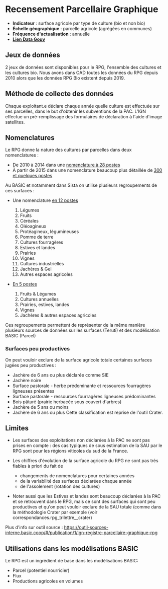 # Recensement Parcellaire Graphique

- **Indicateur** : surface agricole par type de culture (bio et non bio)
- **Échelle géographique** : parcelle agricole (agrégées en communes)
- **Fréquence d'actualisation** : annuelle
- [**Lien Data Gouv**](https://www.data.gouv.fr/fr/datasets/registre-parcellaire-graphique-rpg-contours-des-parcelles-et-ilots-culturaux-et-leur-groupe-de-cultures-majoritaire/)

## Jeux de données

2 jeux de données sont disponibles pour le RPG, l'ensemble des cultures et les cultures bio. Nous avons dans OAD toutes les données du RPG depuis 2010 alors que les données RPG Bio existent depuis 2019.

## Méthode de collecte des données

Chaque exploitant.e déclare chaque année quelle culture est effectuée sur ses parcelles, dans le but d'obtenir les subventions de la PAC. L'IGN effectue un pré-remplissage des formulaires de déclaration à l'aide d'image satellites.

## Nomenclatures

Le RPG donne la nature des cultures par parcelles dans deux nomenclatures :

- De 2010 à 2014 dans une [nomenclature à 28 postes](https://outil-sources-interne.basic.coop/#/table/filieres.rpg_bichiffre)
- À partir de 2015 dans une nomenclature beaucoup plus détaillée de [300 et quelques postes](https://outil-sources-interne.basic.coop/#/table/filieres.rpg_trilettre)

Au BASIC et notamment dans Sista on utilise plusieurs regroupements de ces surfaces :

- Une nomenclature [en 12 postes](https://outil-sources-interne.basic.coop/#/table/filieres.basic_agricole_2)

  1. Légumes
  2. Fruits
  3. Céréales
  4. Oléoagineux
  5. Protéagineux, légumineuses
  6. Pomme de terre
  7. Cultures fourragères
  8. Estives et landes
  9. Prairies
  10. Vignes
  11. Cultures industrielles
  12. Jachères & Gel
  13. Autres espaces agricoles

- [En 5 postes](https://outil-sources-interne.basic.coop/#/table/filieres.basic_agricole_1)
  1. Fruits & Légumes
  2. Cultures annuelles
  3. Prairies, estives, landes
  4. Vignes
  5. Jachères & autres espaces agricoles

Ces regroupements permettent de représenter de la même manière plusieurs sources de données sur les surfaces (Teruti) et des modélisation BASIC (Parcel)

### Surfaces peu productives

On peut vouloir exclure de la surface agricole totale certaines surfaces jugées peu productives :

- Jachère de 6 ans ou plus déclarée comme SIE
- Jachère noire
- Surface pastorale - herbe prédominante et ressources fourragères ligneuses présentes
- Surface pastorale - ressources fourragères ligneuses prédominantes
- Bois pâturé (prairie herbacée sous couvert d'arbres)
- Jachère de 5 ans ou moins
- Jachère de 6 ans ou plus
  Cette classification est reprise de l'outil Crater.

## Limites

- Les surfaces des exploitations non déclarées à la PAC ne sont pas prises en compte : des cas typiques de sous estimation de la SAU par le RPG sont pour les régions viticoles du sud de la France.
- Les chiffres d'évolution de la surface agricole du RPG ne sont pas très fiables à priori du fait de

  - changements de nomenclatures pour certaines années
  - de la variabilité des surfaces déclarées chaque année
  - de l'assolement (rotation des cultures)

- Noter aussi que les Estives et landes sont beaucoup déclarées à la PAC et se retrouvent dans le RPG, mais ce sont des surfaces qui sont peu productives et qu'on peut vouloir exclure de la SAU totale (comme dans la méthodologie Crater par exemple (voir correspondances.rpg_trilettre\_\_crater)

Plus d'info sur outil source : https://outil-sources-interne.basic.coop/#/publication/1/ign-registre-parcellaire-graphique-rpg

## Utilisations dans les modélisations BASIC

Le RPG est un ingrédient de base dans les modélisations BASIC:

- Parcel (potentiel nourricier)
- Flux
- Productions agricoles en volumes
